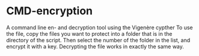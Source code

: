 # CMD-encryption
A command line en- and decryption tool using the Vigenère cypther
To use the file, copy the files you want to protect into a folder that is in the directory of the script.
Then select the number of the folder in the list, and encrypt it with a key.
Decrypting the file works in exactly the same way.
